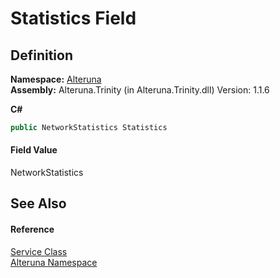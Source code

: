 # Statistics Field




## Definition
**Namespace:** <a href="N_Alteruna">Alteruna</a>  
**Assembly:** Alteruna.Trinity (in Alteruna.Trinity.dll) Version: 1.1.6

**C#**
``` C#
public NetworkStatistics Statistics
```



#### Field Value
NetworkStatistics

## See Also


#### Reference
<a href="T_Alteruna_Service">Service Class</a>  
<a href="N_Alteruna">Alteruna Namespace</a>  
